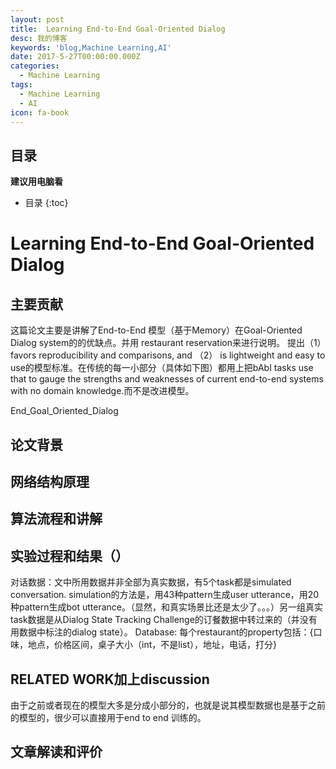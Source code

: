 ```yaml
---
layout: post
title:  Learning End-to-End Goal-Oriented Dialog
desc: 我的博客
keywords: 'blog,Machine Learning,AI'
date: 2017-5-27T00:00:00.000Z
categories:
  - Machine Learning
tags:
  - Machine Learning
  - AI
icon: fa-book
---
```



## 目录
**建议用电脑看**

* 目录
{:toc}

# Learning End-to-End Goal-Oriented Dialog

## 主要贡献

这篇论文主要是讲解了End-to-End 模型（基于Memory）在Goal-Oriented Dialog system的的优缺点。并用 restaurant reservation来进行说明。 提出（1）favors reproducibility and comparisons, and （2） is lightweight and easy to use的模型标准。在传统的每一小部分（具体如下图）都用上把bAbI tasks use that to gauge the strengths and weaknesses of current end-to-end systems with no domain knowledge.而不是改进模型。

End_Goal_Oriented_Dialog



## 论文背景



## 网络结构原理

## 算法流程和讲解


## 实验过程和结果（）

对话数据：文中所用数据并非全部为真实数据，有5个task都是simulated conversation. simulation的方法是，用43种pattern生成user utterance，用20种pattern生成bot utterance。（显然，和真实场景比还是太少了。。。）另一组真实task数据是从Dialog State Tracking Challenge的订餐数据中转过来的（并没有用数据中标注的dialog state）。
Database: 每个restaurant的property包括：{口味，地点，价格区间，桌子大小（int，不是list），地址，电话，打分}

## RELATED WORK加上discussion

由于之前或者现在的模型大多是分成小部分的，也就是说其模型数据也是基于之前的模型的，很少可以直接用于end to end 训练的。

## 文章解读和评价